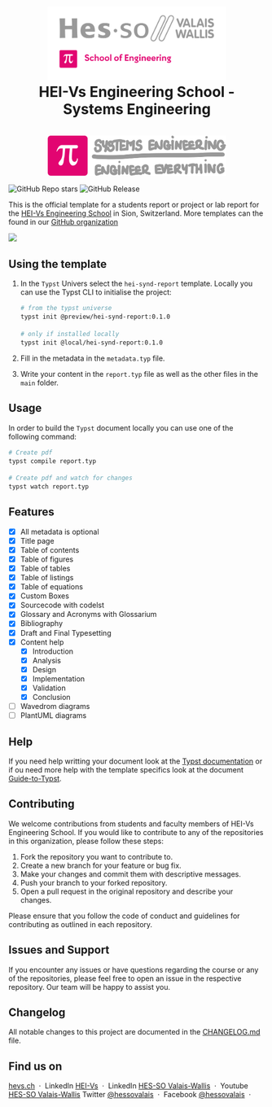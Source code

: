 <h1 align="center">
  <br>
  <img src="https://github.com/hei-templates/hei-synd-report/blob/51e8aea5b38bb51cba041bfc0ab769cc12f1a865/img/hei-en.svg" alt="HEI-Vs Logo" width="350">
  <br>
  HEI-Vs Engineering School - Systems Engineering
  <br>
</h1>
<div align="center">
  <br>
  <img src="https://github.com/hei-templates/hei-synd-report/blob/51e8aea5b38bb51cba041bfc0ab769cc12f1a865/img/synd-light.svg" alt="Industrial Systems Logo" width="350">
  <br>
</div>

![GitHub Repo stars](https://img.shields.io/github/stars/hei-templates/hei-synd-report)
![GitHub Release](https://img.shields.io/github/v/release/hei-templates/hei-synd-report?include_prereleases)

This is the official template for a students report or project or lab report for the [HEI-Vs Engineering School](https://synd.hevs.io) in Sion, Switzerland. More templates can the found in our [GitHub organization](https://github.com/hei-templates)

![](img/https://github.com/hei-templates/hei-synd-report/blob/51e8aea5b38bb51cba041bfc0ab769cc12f1a865/img/sample.png)

## Using the template

1. In the `Typst` Univers select the `hei-synd-report` template. Locally you can use the Typst CLI  to initialise the project:

   ```bash
   # from the typst universe
   typst init @preview/hei-synd-report:0.1.0

   # only if installed locally
   typst init @local/hei-synd-report:0.1.0
   ```

2. Fill in the metadata in the `metadata.typ` file.

3. Write your content in the `report.typ` file as well as the other files in the `main` folder.

## Usage

In order to build the `Typst` document locally you can use one of the following command:

```bash
# Create pdf
typst compile report.typ

# Create pdf and watch for changes
typst watch report.typ
```

## Features

- [x] All metadata is optional
- [x] Title page
- [x] Table of contents
- [x] Table of figures
- [x] Table of tables
- [x] Table of listings
- [x] Table of equations
- [x] Custom Boxes
- [x] Sourcecode with codelst
- [x] Glossary and Acronyms with Glossarium
- [x] Bibliography
- [x] Draft and Final Typesetting
- [x] Content help
   - [x] Introduction
   - [x] Analysis
   - [x] Design
   - [x] Implementation
   - [x] Validation
   - [x] Conclusion
- [ ] Wavedrom diagrams
- [ ] PlantUML diagrams

## Help

If you need help writting your document look at the [Typst documentation](https://typst.app/docs/) or if ou need more help with the template specifics look at the document [Guide-to-Typst](https://github.com/hei-templates/hei-synd-report/blob/51e8aea5b38bb51cba041bfc0ab769cc12f1a865/guide-to-typst.pdf).

## Contributing

We welcome contributions from students and faculty members of HEI-Vs Engineering School. If you would like to contribute to any of the repositories in this organization, please follow these steps:

1. Fork the repository you want to contribute to.
2. Create a new branch for your feature or bug fix.
3. Make your changes and commit them with descriptive messages.
4. Push your branch to your forked repository.
5. Open a pull request in the original repository and describe your changes.

Please ensure that you follow the code of conduct and guidelines for contributing as outlined in each repository.

## Issues and Support

If you encounter any issues or have questions regarding the course or any of the repositories, please feel free to open an issue in the respective repository. Our team will be happy to assist you.

## Changelog

All notable changes to this project are documented in the [CHANGELOG.md](./CHANGELOG.md) file.

## Find us on

[hevs.ch](https://synd.hevs.io) &nbsp;&middot;&nbsp;
LinkedIn [HEI-Vs](https://www.linkedin.com/showcase/school-of-engineering-valais-wallis/) &nbsp;&middot;&nbsp;
LinkedIn [HES-SO Valais-Wallis](https://www.linkedin.com/groups/104343/) &nbsp;&middot;&nbsp;
Youtube [HES-SO Valais-Wallis](https://www.youtube.com/user/HESSOVS)
Twitter [@hessovalais](https://twitter.com/hessovalais) &nbsp;&middot;&nbsp;
Facebook [@hessovalais](https://www.facebook.com/hessovalais) &nbsp;&middot;&nbsp;
